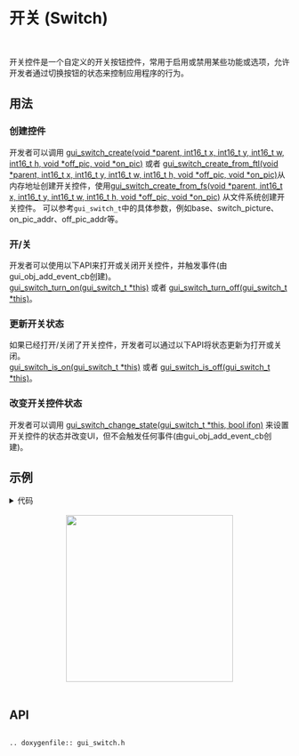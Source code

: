 # 开关 (Switch)
<br>

开关控件是一个自定义的开关按钮控件，常用于启用或禁用某些功能或选项，允许开发者通过切换按钮的状态来控制应用程序的行为。

## 用法

### 创建控件
开发者可以调用 [gui_switch_create(void *parent, int16_t x, int16_t y, int16_t w, int16_t h, void *off_pic, void *on_pic)](#gui_switch_create) 或者 [gui_switch_create_from_ftl(void *parent, int16_t x, int16_t y, int16_t w, int16_t h, void *off_pic, void *on_pic)](#gui_switch_create_from_ftl)从内存地址创建开关控件，使用[gui_switch_create_from_fs(void *parent, int16_t x, int16_t y, int16_t w, int16_t h, void *off_pic, void *on_pic)](#gui_switch_create_from_fs) 从文件系统创建开关控件。
可以参考`gui_switch_t`中的具体参数，例如base、switch_picture、on_pic_addr、off_pic_addr等。


### 开/关

开发者可以使用以下API来打开或关闭开关控件，并触发事件(由gui_obj_add_event_cb创建)。<br/>
[gui_switch_turn_on(gui_switch_t *this)](#gui_switch_turn_on) 或者 [gui_switch_turn_off(gui_switch_t *this)](#gui_switch_turn_off)。

### 更新开关状态

如果已经打开/关闭了开关控件，开发者可以通过以下API将状态更新为打开或关闭。<br/>
[gui_switch_is_on(gui_switch_t *this)](#gui_switch_is_on) 或者 [gui_switch_is_off(gui_switch_t *this)](#gui_switch_is_off)。

### 改变开关控件状态

开发者可以调用 [gui_switch_change_state(gui_switch_t *this, bool ifon)](#gui_switch_change_state) 来设置开关控件的状态并改变UI，但不会触发任何事件(由gui_obj_add_event_cb创建)。

## 示例

<details> <summary>代码</summary>

```c
#include "root_image_hongkong/ui_resource.h"
#include "gui_switch.h"
#include "gui_img.h"

static gui_img_t *img;

static void img_animate(gui_img_t *img)
{
    gui_log("%f\n", img->animate->progress_percent);
    if (img->animate->progress_percent < 0.5f)
    {
        GET_BASE(img)->y = img->animate->progress_percent * 2 * 100 - 100;
    }
    else if (img->animate->progress_percent >= 0.5f)
    {
        GET_BASE(img)->y = (1 - img->animate->progress_percent) * 2 * 100 - 100;
    }
    if (img->animate->progress_percent == 1.0f)
    {
        img->animate->current_repeat_count = 0;
        img->base.not_show = true;
    }

}

static void reset_animate()
{
    img->animate->animate = true;
    img->base.not_show = false;
    img->animate->current_frame = 0;
    img->animate->current_repeat_count = 0;
    img->animate->progress_percent = 0;
}

static void callback_disturb_on()
{
    reset_animate();
    img->draw_img->data = WURAOKAI_BIN;
}

static void callback_disturb_off()
{
    reset_animate();
    img->draw_img->data = WURAOGUAN_BIN;
}

static void callback_mute_on()
{
    reset_animate();
    img->draw_img->data = JINGYINKAI_BIN;
}

static void callback_mute_off()
{
    reset_animate();
    img->draw_img->data = JINGYINGUAN_BIN;
}

static void callback_call_on()
{
    reset_animate();
    img->draw_img->data = DIANHUAKAI_BIN;
}

static void callback_call_off()
{
    reset_animate();
    img->draw_img->data = DIANHUAGUAN_BIN;
}

static void callback_bright_on()
{
    reset_animate();
    img->draw_img->data = LIANGDUKAI_BIN;
}

static void callback_bright_off()
{
    reset_animate();
    img->draw_img->data = LIANGDUGUAN_BIN;
}

static void callback_watch_on()
{
    reset_animate();
    img->draw_img->data = SHIZHONGKAI_BIN;
}

static void callback_watch_off()
{
    reset_animate();
    img->draw_img->data = SHIZHONGGUAN_BIN;
}

static void callback_set_on()
{
    reset_animate();
    img->draw_img->data = SHEZHIKAI_BIN;
}

static void callback_set_off()
{
    reset_animate();
    img->draw_img->data = SHEZHIGUAN_BIN;
}

void page_tb_control0(void *parent)
{
    // gui_img_creat_from_mem(parent, "parent", CONTROLMENU_0_BIN, 0, 0, 0, 0);
    gui_switch_t *sw_no_disturb  = gui_switch_create(parent, 10, 108, 169, 98, NO_DISTURB_OFF_BIN,
                                                     NO_DISTURB_ON_BIN);
    gui_switch_t *sw_mute        = gui_switch_create(parent, 190, 108, 169, 98, MUTE_OFF_BIN,
                                                     MUTE_ON_BIN);
    gui_switch_t *sw_call        = gui_switch_create(parent, 10, 220, 169, 98, CALL_OFF_BIN,
                                                     CALL_ON_BIN);
    gui_switch_t *sw_bright      = gui_switch_create(parent, 190, 220, 169, 98, BRIGHT_OFF_BIN,
                                                     BRIGHT_ON_BIN);
    gui_switch_t *sw_watch       = gui_switch_create(parent, 10, 332, 169, 98, WATCH_OFF_BIN,
                                                     WATCH_ON_BIN);
    gui_switch_t *sw_set         = gui_switch_create(parent, 190, 332, 169, 98, SET_OFF_BIN,
                                                     SET_ON_BIN);
    img =  gui_img_create_from_mem(GET_BASE(parent)->parent, 0, WURAOKAI_BIN, 0, 0, 0, 0);
    gui_img_set_animate(img, 1000, 1, img_animate, img);
    img->animate->animate = false;
    img->base.not_show = true;

    gui_obj_add_event_cb(sw_no_disturb, (gui_event_cb_t)callback_disturb_on, GUI_EVENT_1, NULL);
    gui_obj_add_event_cb(sw_no_disturb, (gui_event_cb_t)callback_disturb_off, GUI_EVENT_2, NULL);
    gui_obj_add_event_cb(sw_mute, (gui_event_cb_t)callback_mute_on, GUI_EVENT_1, NULL);
    gui_obj_add_event_cb(sw_mute, (gui_event_cb_t)callback_mute_off, GUI_EVENT_2, NULL);
    gui_obj_add_event_cb(sw_call, (gui_event_cb_t)callback_call_on, GUI_EVENT_1, NULL);
    gui_obj_add_event_cb(sw_call, (gui_event_cb_t)callback_call_off, GUI_EVENT_2, NULL);
    gui_obj_add_event_cb(sw_bright, (gui_event_cb_t)callback_bright_on, GUI_EVENT_1, NULL);
    gui_obj_add_event_cb(sw_bright, (gui_event_cb_t)callback_bright_off, GUI_EVENT_2, NULL);
    gui_obj_add_event_cb(sw_watch, (gui_event_cb_t)callback_watch_on, GUI_EVENT_1, NULL);
    gui_obj_add_event_cb(sw_watch, (gui_event_cb_t)callback_watch_off, GUI_EVENT_2, NULL);
    gui_obj_add_event_cb(sw_set, (gui_event_cb_t)callback_set_on, GUI_EVENT_1, NULL);
    gui_obj_add_event_cb(sw_set, (gui_event_cb_t)callback_set_off, GUI_EVENT_2, NULL);
}

```
</details>

<br>

<center><img width="300" src= "https://docs.realmcu.com/HoneyGUI/image/widgets/switch.gif"/></center>

<br>

## API

```eval_rst

.. doxygenfile:: gui_switch.h

```